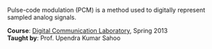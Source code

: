 Pulse-code modulation (PCM) is a method used to digitally represent sampled
analog signals.

**Course**: [Digital Communication Laboratory], Spring 2013<br>
**Taught by**: Prof. Upendra Kumar Sahoo

[Digital Communication Laboratory]: https://github.com/nitrece/digital-communication-laboratory

